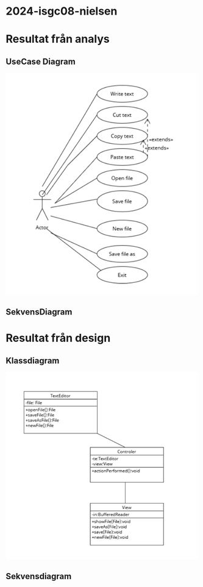 # 2024-isgc08-nielsen

# Resultat från analys
## UseCase Diagram

![Alt text](https://github.com/mallan27/2024-isgc08-nielsen/blob/main/Images/useCase.png)

## SekvensDiagram 

# Resultat från design 
## Klassdiagram 
![Alt text](https://github.com/mallan27/2024-isgc08-nielsen/blob/main/Images/classDiagram.png)
## Sekvensdiagram
